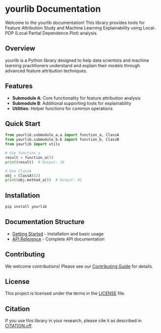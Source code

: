 # yourlib Documentation

Welcome to the yourlib documentation! This library provides tools for Feature Attribution Study and Machine Learning Explainability using Local-PDP (Local Partial Dependence Plot) analysis.

## Overview

yourlib is a Python library designed to help data scientists and machine learning practitioners understand and explain their models through advanced feature attribution techniques.

## Features

- **Submodule A**: Core functionality for feature attribution analysis
- **Submodule B**: Additional supporting tools for explainability
- **Utilities**: Helper functions for common operations

## Quick Start

```python
from yourlib.submodule_a.a import function_a, ClassA
from yourlib.submodule_b.b import function_b, ClassB
from yourlib import utils

# Use function_a
result = function_a(5)
print(result)  # Output: 10

# Use ClassA
obj = ClassA(42)
print(obj.method_a())  # Output: 42
```

## Installation

```bash
pip install yourlib
```

## Documentation Structure

- [Getting Started](getting-started.md) - Installation and basic usage
- [API Reference](api.md) - Complete API documentation

## Contributing

We welcome contributions! Please see our [Contributing Guide](../CONTRIBUTING.md) for details.

## License

This project is licensed under the terms in the [LICENSE](../LICENSE) file.

## Citation

If you use this library in your research, please cite it as described in [CITATION.cff](../CITATION.cff).

